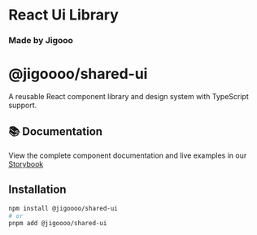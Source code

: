 # React Ui Library

### Made by Jigooo

# @jigoooo/shared-ui

A reusable React component library and design system with TypeScript support.

## 📚 Documentation

View the complete component documentation and live examples in our [Storybook](https://jigoooo.github.io/triphos-shared-ui/)

## Installation

```bash
npm install @jigoooo/shared-ui
# or
pnpm add @jigoooo/shared-ui
```
